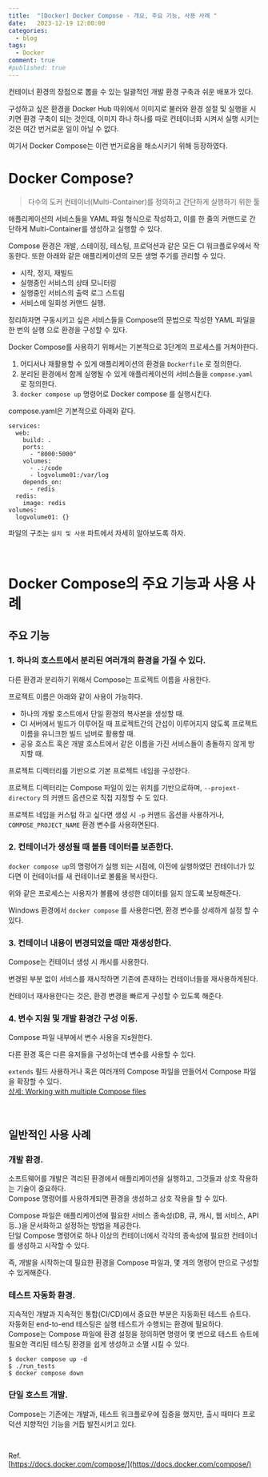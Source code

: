 ```yaml
---
title:	"[Docker] Docker Compose - 개요, 주요 기능, 사용 사례 "
date:	2023-12-19 12:00:00
categories:
  - blog
tags:
  - Docker
comment: true
#published: true 
---
```



컨테이너 환경의 장점으로 뽑을 수 있는 일괄적인 개발 환경 구축과 쉬운 배포가 있다.

구성하고 싶은 환경을 Docker Hub 따위에서 이미지로 불러와 환경 설절 및 실행을 시키면 환경 구축이 되는 것인데, 이미지 하나 하나를 따로 컨테이너화 시켜서 실행 시키는 것은 여간 번거로운 일이 아닐 수 없다.

여기서 Docker Compose는 이런 번거로움을 해소시키기 위해 등장하였다.

# Docker Compose?  
> 다수의 도커 컨테이너(Multi-Container)를 정의하고 간단하게 실행하기 위한 툴

애플리케이션의 서비스들을 YAML 파일 형식으로 작성하고, 이를 한 줄의 커맨드로 간단하게 Multi-Container를 생성하고 실행할 수 있다.

Compose 환경은 개발, 스테이징, 테스팅, 프로덕션과 같은 모든 CI 워크플로우에서 작동한다.
또한 아래와 같은 애플리케이션의 모든 생명 주기를 관리할 수 있다.
- 시작, 정지, 재빌드
- 실행중인 서비스의 상태 모니터링
- 실행중인 서비스의 출력 로그 스트림
- 서비스에 일회성 커맨드 실행.  

정리하자면 구동시키고 싶은 서비스들을 Compose의 문법으로 작성한 YAML 파일을 한 번의 실행
으로 환경을 구성할 수 있다.

Docker Compose를 사용하기 위해서는 기본적으로 3단계의 프로세스를 거쳐야한다.

1. 어디서나 재활용할 수 있게 애플리케이션의 환경을 `Dockerfile` 로 정의한다.
2. 분리된 환경에서 함께 실행될 수 있게 애플리케이션의 서비스들을 `compose.yaml` 로 정의한다.
3. `docker compose up` 명령어로 Docker compose 를 실행시킨다.

compose.yaml은 기본적으로 아래와 같다.
```
services:
  web:
    build: .
    ports:
      - "8000:5000"
    volumes:
      - .:/code
      - logvolume01:/var/log
    depends_on:
      - redis
  redis:
    image: redis
volumes:
  logvolume01: {}
```

파일의 구조는 `설치 및 사용` 파트에서 자세히 알아보도록 하자.

<br>

# Docker Compose의 주요 기능과 사용 사례

## 주요 기능

### 1. 하나의 호스트에서 분리된 여러개의 환경을 가질 수 있다.
다른 환경과 분리하기 위해서 Compose는 프로젝트 이름을 사용한다.

프로젝트 이름은 아래와 같이 사용이 가능하다.
- 하나의 개발 호스트에서 단일 환경의 복사본을 생성할 때.
- CI 서버에서 빌드가 이루어질 때 프로젝트간의 간섭이 이루어지지 않도록 프로젝트 이름을 유니크한 빌드 넘버로 활용할 때.
- 공유 호스트 혹은 개발 호스트에서 같은 이름을 가진 서비스들이 충돌하지 않게 방지할 때.

프로젝트 디렉터리를 기반으로 기본 프로젝트 네임을 구성한다.  

프로젝트 디렉터리는 Compose 파일이 있는 위치를 기반으로하며, `--projext-directory` 의 커맨드 옵션으로 직접 지정할 수 도 있다.

프로젝트 네임을 커스텀 하고 싶다면 생성 시 `-p` 커맨드 옵션을 사용하거나, `COMPOSE_PROJECT_NAME` 환경 변수를 사용하면된다.

### 2. 컨테이너가 생성될 때 볼륨 데이터를 보존한다.
`docker compose up`의 명령어가 실행 되는 시점에, 이전에 실행하였던 컨테이너가 있다면 이 컨테이너를 새 컨테이너로 볼륨을 복사한다.

위와 같은 프로세스는 사용자가 볼륨에 생성한 데이터를 잃지 않도록 보장해준다.

Windows 환경에서 `docker compose` 를 사용한다면, 환경 변수를 상세하게 설정 할 수 있다.

### 3. 컨테이너 내용이 변경되었을 때만 재생성한다.
Compose는 컨테이너 생성 시 캐시를 사용한다.

변경된 부분 없이 서비스를 재시작하면 기존에 존재하는 컨테이너들을 재사용하게된다.

컨테이너 재사용한다는 것은, 환경 변경을 빠르게 구성할 수 있도록 해준다.

### 4. 변수 지원  및 개발 환경간 구성 이동.
Compose 파일 내부에서 변수 사용을 지s원한다.

다른 환경 혹은 다른 유저들을 구성하는데 변수를 사용할 수 있다.

`extends` 필드 사용하거나 혹은 여러개의 Compose 파일을 만들어서 Compose 파일을 확장할 수 있다.  
[상세: Working with multiple Compose files](https://docs.docker.com/compose/multiple-compose-files/)

<br>

## 일반적인 사용 사례

### 개발 환경.
소프트웨어를 개발은 격리된 환경에서 애플리케이션을 실행하고, 그것들과 상호 작용하는 기술이 중요하다.  
Compose 명령어를 사용하게되면 환경을 생성하고 상호 작용을 할 수 있다.

Compose 파일은 애플리케이션에 필요한 서비스 종속성(DB, 큐, 캐시, 웹 서비스, API 등..)을 문서화하고 설정하는 방법을 제공한다.  
단일 Compose 명령어로 하나 이상의 컨테이너에서 각각의 종속성에 필요한 컨테이너를 생성하고 시작할 수 있다.

즉, 개발을 시작하는데 필요한 환경을 Compose 파일과, 몇 개의 명령어 만으로 구성할수 있게해준다.

### 테스트 자동화 환경.
지속적인 개발과 지속적인 통합(CI/CD)에서 중요한 부분은 자동화된 테스트 슈트다.  
자동화된 end-to-end 테스팅은 실행 테스트가 수행되는 환경에 필요하다.  
Compose는 Compose 파일에 환경 설정을 정의하면 명령어 몇 번으로 테스트 슈트에 필요한 격리된 테스팅 환경을 쉽게 생성하고 소멸 시킬 수 있다.  
```
$ docker compose up -d
$ ./run_tests
$ docker compose down
```

### 단일 호스트 개발.
Compose는 기존에는 개발과, 테스트 워크플로우에 집중을 했지만, 출시 때마다 프로덕션 지향적인 기능을 거듭 발전시키고 있다.

<br>

Ref.  
[https://docs.docker.com/compose/](https://docs.docker.com/compose/)